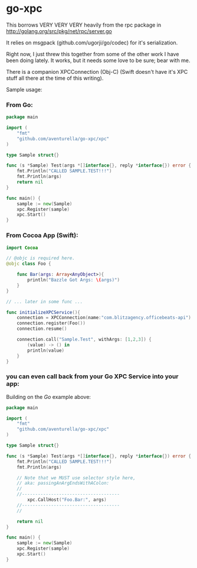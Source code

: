 # go-xpc

This borrows VERY VERY VERY heavily from the rpc package in
http://golang.org/src/pkg/net/rpc/server.go

It relies on msgpack (github.com/ugorji/go/codec) for it's serialization.

Right now, I just threw this together from some of the other work I have
been doing lately. It works, but it needs some love to be sure; bear with me.

There is a companion XPCConnection (Obj-C) (Swift doesn't have it's XPC
stuff all there at the time of this writing).



Sample usage:

### From Go:

``` go
package main

import (
    "fmt"
    "github.com/aventurella/go-xpc/xpc"
)

type Sample struct{}

func (s *Sample) Test(args *[]interface{}, reply *interface{}) error {
    fmt.Println("CALLED SAMPLE.TEST!!!")
    fmt.Println(args)
    return nil
}

func main() {
    sample := new(Sample)
    xpc.Register(sample)
    xpc.Start()
}
```



### From Cocoa App (Swift):

```swift
import Cocoa

// @objc is required here.
@objc class Foo {

    func Bar(args: Array<AnyObject>){
        println("Bazzle Got Args: \(args)")
    }
}

// ... later in some func ...

func initializeXPCService(){
    connection = XPCConnection(name:"com.blitzagency.officebeats-api")
    connection.register(Foo())
    connection.resume()

    connection.call("Sample.Test", withArgs: [1,2,3]) {
        (value) -> () in
        println(value)
    }
}

```



### you can even call back from your Go XPC Service into your app:

Building on the *Go* example above:

```go
package main

import (
    "fmt"
    "github.com/aventurella/go-xpc/xpc"
)

type Sample struct{}

func (s *Sample) Test(args *[]interface{}, reply *interface{}) error {
    fmt.Println("CALLED SAMPLE.TEST!!!")
    fmt.Println(args)

    // Note that we MUST use selector style here,
    // aka: passingAnArgEndsWithAColon:
    //
    //-------------------------------------
        xpc.CallHost("Foo.Bar:", args)
    //-------------------------------------
    //

    return nil
}

func main() {
    sample := new(Sample)
    xpc.Register(sample)
    xpc.Start()
}
```
